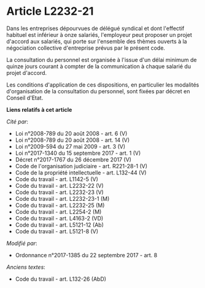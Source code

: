 # Article L2232-21

Dans les entreprises dépourvues de délégué syndical et dont l'effectif habituel est inférieur à onze salariés, l'employeur
peut proposer un projet d'accord aux salariés, qui porte sur l'ensemble des thèmes ouverts à la négociation collective
d'entreprise prévus par le présent code.

La consultation du personnel est organisée à l'issue d'un délai minimum de quinze jours courant à compter de la communication
à chaque salarié du projet d'accord.

Les conditions d'application de ces dispositions, en particulier les modalités d'organisation de la consultation du
personnel, sont fixées par décret en Conseil d'Etat.

**Liens relatifs à cet article**

_Cité par_:

  - Loi n°2008-789 du 20 août 2008 - art. 6 (V)
  - Loi n°2008-789 du 20 août 2008 - art. 14 (V)
  - Loi n°2009-594 du 27 mai 2009 - art. 3 (V)
  - Loi n°2017-1340 du 15 septembre 2017 - art. 1 (V)
  - Décret n°2017-1767 du 26 décembre 2017 (V)
  - Code de l'organisation judiciaire - art. R221-28-1 (V)
  - Code de la propriété intellectuelle - art. L132-44 (V)
  - Code du travail - art. L1142-5 (V)
  - Code du travail - art. L2232-22 (V)
  - Code du travail - art. L2232-23 (V)
  - Code du travail - art. L2232-23-1 (M)
  - Code du travail - art. L2232-25 (M)
  - Code du travail - art. L2254-2 (M)
  - Code du travail - art. L4163-2 (VD)
  - Code du travail - art. L5121-12 (Ab)
  - Code du travail - art. L5121-8 (V)

_Modifié par_:

  - Ordonnance n°2017-1385 du 22 septembre 2017 - art. 8

_Anciens textes_:

  - Code du travail - art. L132-26 (AbD)

